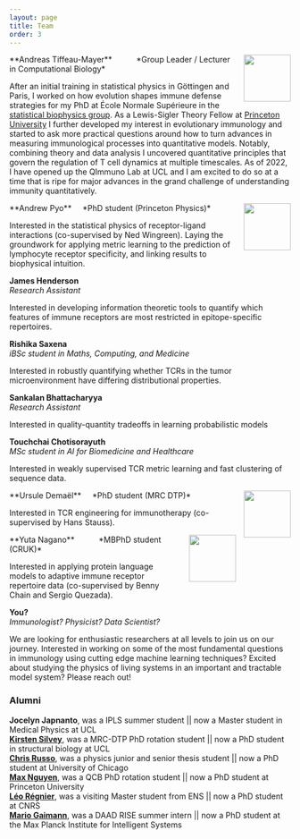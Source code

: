 ```yaml
---
layout: page
title: Team
order: 3
---
```


<img style="width:6em;margin-left:1em;margin-top:1em,border-radius:5px" src="../images/andreasmayer.jpg" align="right">
**Andreas Tiffeau-Mayer**  &nbsp;
<a href="https://scholar.google.com/citations?user=BKGAixAAAAAJ"><i class="ai ai-google-scholar"></i></a> &nbsp;
<a href="http://orcid.org/0000-0002-6643-7622"><i class="ai ai-orcid"></i></a> &nbsp;
<a href="https://github.com/andim"><i class="fa fa-github"></i></a> &nbsp;
<a href="https://twitter.com/andimscience"><i class="fa fa-twitter"></i></a> &nbsp;  
*Group Leader / Lecturer in Computational Biology*  

After an initial training in statistical physics in Göttingen and Paris, I worked on how evolution shapes immune defense strategies for my PhD at École Normale Supérieure in the [statistical biophysics group](https://sites.google.com/view/statbiophysens). As a Lewis-Sigler Theory Fellow at [Princeton University](https://lsi.princeton.edu/) I further developed my interest in evolutionary immunology and started to ask more practical questions around how to turn advances in measuring immunological processes into quantitative models. Notably, combining theory and data analysis I uncovered quantitative principles that govern the regulation of T cell dynamics at multiple timescales. As of 2022, I have opened up the QImmuno Lab at UCL and I am excited to do so at a time that is ripe for major advances in the grand challenge of understanding immunity quantitatively.   

<img style="width:6em;margin-left:1em;margin-top:1em,border-radius:5px" src="../images/andrewpyo.jpg" align="right">
**Andrew Pyo**  &nbsp;
<a href="https://scholar.google.com/citations?user=xf3PDngAAAAJ"><i class="ai ai-google-scholar"></i></a> &nbsp;  
*PhD student (Princeton Physics)*   

Interested in the statistical physics of receptor-ligand interactions (co-supervised by Ned Wingreen). Laying the groundwork for applying metric learning to the prediction of lymphocyte receptor specificity, and linking results to biophysical intuition.

**James Henderson**
<a href="http://orcid.org/0009-0003-1584-605X"><i class="ai ai-orcid"></i></a> &nbsp;  
*Research Assistant*   

Interested in developing information theoretic tools to quantify which features of immune receptors are most restricted in epitope-specific repertoires.

**Rishika Saxena**   
*iBSc student in Maths, Computing, and Medicine*

Interested in robustly quantifying whether TCRs in the tumor microenvironment have differing distributional properties.

**Sankalan Bhattacharyya**   
*Research Assistant*

Interested in quality-quantity tradeoffs in learning probabilistic models


**Touchchai Chotisorayuth**   
*MSc student in AI for Biomedicine and Healthcare*   

Interested in weakly supervised TCR metric learning and fast clustering of sequence data.

<img style="width:6em;margin-left:1em;margin-top:1em,border-radius:5px" src="https://www.uclbbk-mrcdtp.ac.uk/sites/default/files/styles/profile/public/2023-06/ursule_demael_headshot_-_1_1_-removebg-previ_ursule_demael.png?h=ac026c95&itok=dtBCHY9z" align="right">
**Ursule Demaël** &nbsp;
<a href="http://orcid.org/0000-0003-4793-9325"><i class="ai ai-orcid"></i></a> &nbsp;  
*PhD student (MRC DTP)*  

Interested in TCR engineering for immunotherapy (co-supervised by Hans Stauss).

<img style="width:6em;margin-left:1em;margin-top:1em,border-radius:5px" src="https://www.yutanagano.com/resources/images/cover.JPG" align="right">
**Yuta Nagano**  &nbsp;
<a href="http://orcid.org/0000-0002-1784-9276"><i class="ai ai-orcid"></i></a> &nbsp;
<a href="https://github.com/yutanagano/"><i class="fa fa-github"></i></a> &nbsp;
<a href="https://twitter.com/YutaNotUtah"><i class="fa fa-twitter"></i></a> &nbsp;
<a href="https://www.yutanagano.com/"><i class="fa fa-house"></i></a> &nbsp;   
*MBPhD student (CRUK)*  

Interested in applying protein language models to adaptive immune receptor repertoire data (co-supervised by Benny Chain and Sergio Quezada).

**You?**  
*Immunologist? Physicist? Data Scientist?*

We are looking for enthusiastic researchers at all levels to join us on our journey. Interested in working on some of the most fundamental questions in immunology using cutting edge machine learning techniques? Excited about studying the physics of living systems in an important and tractable model system? Please reach out!

### Alumni
**Jocelyn Japnanto**, was a IPLS summer student || now a Master student in Medical Physics at UCL  
**[Kirsten Silvey](https://www.uclbbk-mrcdtp.ac.uk/people/kirsten-silvey)**, was a MRC-DTP PhD rotation student || now a PhD student in structural biology at UCL  
**[Chris Russo](https://cobeylab.uchicago.edu/people/c-j-russo/)**, was a physics junior and senior thesis student || now a PhD student at University of Chicago  
**[Max Nguyen](https://lsi.princeton.edu/max-nguyen)**, was a QCB PhD rotation student || now a PhD student at Princeton University  
**[Léo Régnier](https://leoregnier.com/)**, was a visiting Master student from ENS || now a PhD student at CNRS  
**[Mario Gaimann](https://mario.gaimann.com/)**, was a DAAD RISE summer intern || now a PhD student at the Max Planck Institute for Intelligent Systems  
